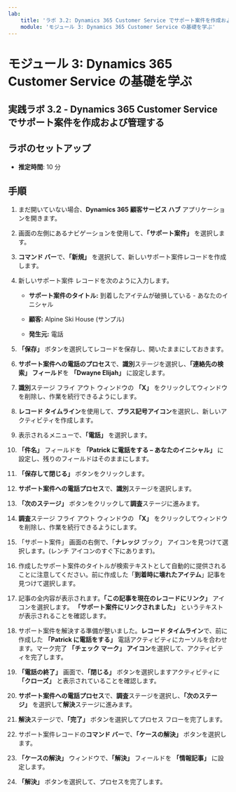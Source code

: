 ```yaml
---
lab:
    title: 'ラボ 3.2: Dynamics 365 Customer Service でサポート案件を作成および管理する'
    module: 'モジュール 3: Dynamics 365 Customer Service の基礎を学ぶ'
---
```


モジュール 3: Dynamics 365 Customer Service の基礎を学ぶ
========================

## 実践ラボ 3.2 - Dynamics 365 Customer Service でサポート案件を作成および管理する

## ラボのセットアップ

  - **推定時間**: 10 分

## 手順

1. まだ開いていない場合、**Dynamics 365 顧客サービス ハブ** アプリケーションを開きます。 

2. 画面の左側にあるナビゲーションを使用して、**「サポート案件」** を選択します。 

3. **コマンド バー**で、**「新規」** を選択して、新しいサポート案件レコードを作成します。

4. 新しいサポート案件 レコードを次のように入力します。

	- **サポート案件のタイトル:** 到着したアイテムが破損している - あなたのイニシャル

	- **顧客:** Alpine Ski House (サンプル)

	- **発生元:** 電話

5. **「保存」** ボタンを選択してレコードを保存し、開いたままにしておきます。 

6. **サポート案件への電話のプロセス**で、**識別**ステージを選択し、**「連絡先の検索」 フィールド**を **「Dwayne Elijah」** に設定します。 

7. **識別**ステージ フライ アウト ウィンドウの **「X」** をクリックしてウィンドウを削除し、作業を続行できるようにします。 

8. **レコード タイムライン**を使用して、**プラス記号アイコン**を選択し、新しいアクティビティを作成します。 

9. 表示されるメニューで、**「電話」** を選択します。

10. **「件名」** フィールドを **「Patrick に電話をする – あなたのイニシャル」** に設定し、残りのフィールドはそのままにします。 

11. **「保存して閉じる」** ボタンをクリックします。 

12. **サポート案件への電話プロセス**で、**識別**ステージを選択します。

13. **「次のステージ」** ボタンをクリックして**調査**ステージに進みます。 

14. **調査**ステージ フライ アウト ウィンドウの **「X」** をクリックしてウィンドウを削除し、作業を続行できるようにします。 

15. 「サポート案件」 画面の右側で、「**ナレッジ** ブック」 アイコンを見つけて選択します。(レンチ アイコンのすぐ下にあります)。

16. 作成したサポート案件のタイトルが検索テキストとして自動的に提供されることに注意してください。前に作成した「**到着時に壊れたアイテム**」記事を見つけて選択します。 

17. 記事の全内容が表示されます。**「この記事を現在のレコードにリンク」** アイコンを選択します。 **「サポート案件にリンクされました」** というテキストが表示されることを確認します。 

18. サポート案件を解決する準備が整いました。**レコード タイムライン**で、前に作成した **「Patrick に電話をする」** 電話アクティビティにカーソルを合わせます。マーク完了 **「チェック マーク」 アイコン**を選択して、アクティビティを完了します。 

19. **「電話の終了」** 画面で、**「閉じる」** ボタンを選択しますアクティビティに **「クローズ」** と表示されていることを確認します。 

20. **サポート案件への電話プロセス**で、**調査**ステージを選択し、**「次のステージ」** を選択して**解決**ステージに進みます。 

21. **解決**ステージで、**「完了」** ボタンを選択してプロセス フローを完了します。 

22. サポート案件レコードの**コマンド バー**で、**「ケースの解決」** ボタンを選択します。

23. **「ケースの解決」** ウィンドウで、**「解決」** フィールドを **「情報記事」** に設定します。 

24. **「解決」** ボタンを選択して、プロセスを完了します。 
